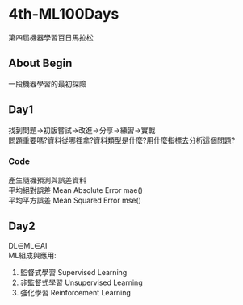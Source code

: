 # 4th-ML100Days
第四屆機器學習百日馬拉松

## About Begin
一段機器學習的最初探險

## Day1
找到問題->初版嘗試->改進->分享->練習->實戰  
問題重要嗎?資料從哪裡拿?資料類型是什麼?用什麼指標去分析這個問題?
### Code
產生隨機預測與誤差資料  
平均絕對誤差 Mean Absolute Error mae()  
平均平方誤差 Mean Squared Error mse()

## Day2
DL∈ML∈AI  
ML組成與應用:  
1. 監督式學習 Supervised Learning
2. 非監督式學習 Unsupervised Learning
3. 強化學習 Reinforcement Learning
